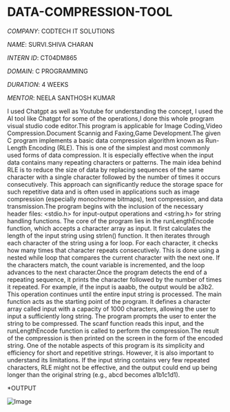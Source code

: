 # DATA-COMPRESSION-TOOL

*COMPANY*: CODTECH IT SOLUTIONS

*NAME*: SURVI.SHIVA CHARAN

*INTERN ID*: CT04DM865

*DOMAIN*: C PROGRAMMING

*DURATION*: 4 WEEKS

*MENTOR*: NEELA SANTHOSH KUMAR

I used Chatgpt as well as Youtube for understanding the concept, I used the  AI tool like Chatgpt  for some of the operations,I done this whole program visual studio code editor.This program is applicable for Image Coding,Video Compression.Document Scannig and Faxing,Game Development.The given C program implements a basic data compression algorithm known as Run-Length Encoding (RLE). This is one of the simplest and most commonly used forms of data compression. It is especially effective when the input data contains many repeating characters or patterns. The main idea behind RLE is to reduce the size of data by replacing sequences of the same character with a single character followed by the number of times it occurs consecutively. This approach can significantly reduce the storage space for such repetitive data and is often used in applications such as image compression (especially monochrome bitmaps), text compression, and data transmission.The program begins with the inclusion of the necessary header files: <stdio.h> for input-output operations and <string.h> for string handling functions. The core of the program lies in the runLengthEncode function, which accepts a character array as input. It first calculates the length of the input string using strlen() function. It then iterates through each character of the string using a for loop. For each character, it checks how many times that character repeats consecutively. This is done using a nested while loop that compares the current character with the next one. If the characters match, the count variable is incremented, and the loop advances to the next character.Once the program detects the end of a repeating sequence, it prints the character followed by the number of times it repeated. For example, if the input is aaabb, the output would be a3b2. This operation continues until the entire input string is processed. The main function acts as the starting point of the program. It defines a character array called input with a capacity of 1000 characters, allowing the user to input a sufficiently long string. The program prompts the user to enter the string to be compressed. The scanf function reads this input, and the runLengthEncode function is called to perform the compression.The result of the compression is then printed on the screen in the form of the encoded string. One of the notable aspects of this program is its simplicity and efficiency for short and repetitive strings. However, it is also important to understand its limitations. If the input string contains very few repeated characters, RLE might not be effective, and the output could end up being longer than the original string (e.g., abcd becomes a1b1c1d1).

*OUTPUT

![Image](https://github.com/user-attachments/assets/6f7cfc00-52b3-4d5a-a822-a56158b49c2c)

